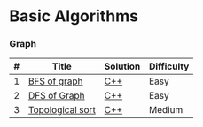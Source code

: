 # Basic Algorithms

### Graph

| # | Title | Solution | Difficulty |
|---| ----- | -------- | ---------- |
|1|[BFS of graph](https://practice.geeksforgeeks.org/problems/bfs-traversal-of-graph/1) | [C++](./bfs.cpp)|Easy|
|2|[DFS of Graph](https://practice.geeksforgeeks.org/problems/depth-first-traversal-for-a-graph/1) | [C++](./dfs.cpp)|Easy|
|3|[Topological sort](https://practice.geeksforgeeks.org/problems/topological-sort/1) | [C++](./TopologicalSort.cpp)|Medium|
